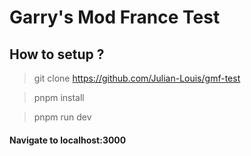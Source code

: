 # Garry's Mod France Test

## How to setup ?

> git clone https://github.com/Julian-Louis/gmf-test

> pnpm install

> pnpm run dev


#### Navigate to localhost:3000 
